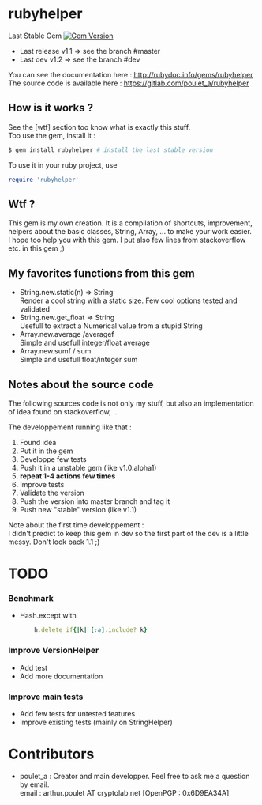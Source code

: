 # rubyhelper

Last Stable Gem [![Gem Version](https://badge.fury.io/rb/rubyhelper.svg)](http://badge.fury.io/rb/rubyhelper)  

- Last release	v1.1	=> see the branch #master  
- Last dev	v1.2	=> see the branch #dev  

You can see the documentation here : http://rubydoc.info/gems/rubyhelper  
The source code is available here  : https://gitlab.com/poulet_a/rubyhelper  


## How is it works ?
See the [wtf] section too know what is exactly this stuff.  
Too use the gem, install it :
```bash
$ gem install rubyhelper # install the last stable version
```

To use it in your ruby project, use
```ruby
require 'rubyhelper'
```


## Wtf ?
This gem is my own creation. It is a compilation of shortcuts, improvement,
helpers about the basic classes, String, Array, ... to make your work easier.  
I hope too help you with this gem. I put also few lines from stackoverflow etc.
in this gem ;)


## My favorites functions from this gem
- String.new.static(n) => String  
	Render a cool string with a static size. Few cool options tested and validated
- String.new.get_float => String  
	Usefull to extract a Numerical value from a stupid String
- Array.new.average /averagef  
	Simple and usefull integer/float average
- Array.new.sumf / sum  
	Simple and usefull float/integer sum


## Notes about the source code
The following sources code is not only my stuff, but also an implementation of
idea found on stackoverflow, ...  

The developpement running like that :  
1. Found idea  
2. Put it in the gem  
3. Developpe few tests  
4. Push it in a unstable gem (like v1.0.alpha1)  
5. **repeat 1-4 actions few times**  
6. Improve tests  
7. Validate the version  
8. Push the version into master branch and tag it  
9. Push new "stable" version (like v1.1)  

Note about the first time developpement :  
I didn't predict to keep this gem in dev so the first part of the dev
is a little messy. Don't look back 1.1 ;)


# TODO
### Benchmark
- Hash.except with  
	```ruby
		h.delete_if{|k| [:a].include? k}
	```  

### Improve VersionHelper
- Add test
- Add more documentation

### Improve main tests
- Add few tests for untested features
- Improve existing tests (mainly on StringHelper)

# Contributors
- poulet_a : Creator and main developper. Feel free to ask me a question by email.  
	email   : arthur.poulet AT cryptolab.net [OpenPGP : 0x6D9EA34A]  

